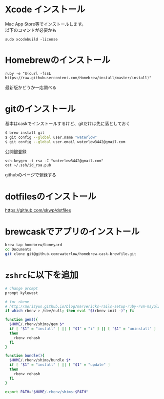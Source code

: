 # Xcode インストール
Mac App Store等でインストールします。  
以下のコマンドが必要かも  
```
sudo xcodebuild -license
```

# Homebrewのインストール
```
ruby -e "$(curl -fsSL https://raw.githubusercontent.com/Homebrew/install/master/install)"
```
最新版かどうか一応調べる

# gitのインストール
基本はcaskでインストールするけど、gitだけは先に落としておく
```sh
$ brew install git
$ git config --global user.name "waterlow"
$ git config --global user.email waterlow3442@gmail.com
```
公開鍵登録  
```
ssh-keygen -t rsa -C "waterlow3442@gmail.com"
cat ~/.ssh/id_rsa.pub
```
githubのページで登録する
# dotfilesのインストール
https://github.com/skwp/dotfiles

# brewcaskでアプリのインストール
```sh
brew tap homebrew/boneyard
cd Documents
git clone git@github.com:waterlow/homebrew-cask-brewfile.git
```

# `zshrc`に以下を追加
```sh
# change prompt
prompt kylewest

# for rbenv
# http://morizyun.github.io/blog/marvericks-rails-setup-ruby-rvm-msyql/
if which rbenv > /dev/null; then eval "$(rbenv init -)"; fi

function gem(){
  $HOME/.rbenv/shims/gem $*
  if [ "$1" = "install" ] || [ "$1" = "i" ] || [ "$1" = "uninstall" ] || [ "$1" = "uni" ]
  then
    rbenv rehash
  fi
}

function bundle(){
  $HOME/.rbenv/shims/bundle $*
  if [ "$1" = "install" ] || [ "$1" = "update" ]
  then
    rbenv rehash
  fi
}

export PATH="$HOME/.rbenv/shims:$PATH"

```
